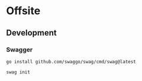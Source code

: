 # Offsite

## Development

### Swagger

`go install github.com/swaggo/swag/cmd/swag@latest`

`swag init`

